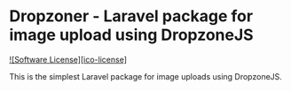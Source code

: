 # Dropzoner - Laravel package for image upload using DropzoneJS

[![Software License][ico-license]](LICENSE.md)

This is the simplest Laravel package for image uploads using DropzoneJS. 
